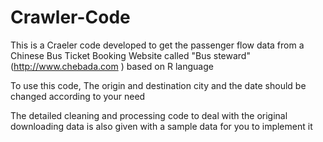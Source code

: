 # Crawler-Code
This is a Craeler code developed to get the passenger flow data from a Chinese Bus Ticket Booking Website called "Bus steward" (http://www.chebada.com ) based on R language

To use this code, The origin and destination city and the date should be changed according to your need

The detailed cleaning and processing code to deal with the original downloading data is also given with a sample data for you to implement it
